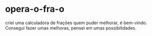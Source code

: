 # opera-o-fra-o
criei uma calculadora de frações quem puder melhorar, é bem-vindo.
Consegui fazer umas melhoras, pensei em umas possibilidades.

